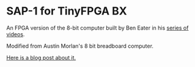 # SAP-1 for TinyFPGA BX

An FPGA version of the 8-bit computer built by Ben Eater in his [series of videos](https://eater.net/8bit).

Modified from Austin Morlan's 8 bit breadboard computer.

[Here is a blog post about it.](https://austinmorlan.com/posts/8bit_breadboard_fpga/)

